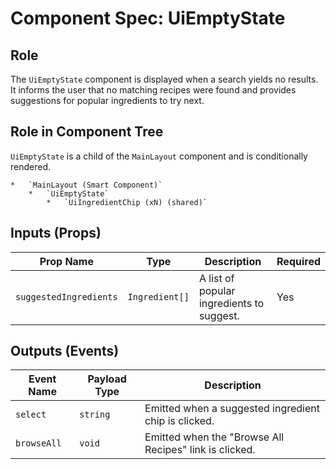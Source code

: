 # Component Spec: UiEmptyState

## Role

The `UiEmptyState` component is displayed when a search yields no results. It informs the user that no matching recipes were found and provides suggestions for popular ingredients to try next.

## Role in Component Tree

`UiEmptyState` is a child of the `MainLayout` component and is conditionally rendered.

```
*   `MainLayout (Smart Component)`
    *   `UiEmptyState`
        *   `UiIngredientChip (xN) (shared)`
```

## Inputs (Props)

| Prop Name              | Type           | Description                               | Required |
| ---------------------- | -------------- | ----------------------------------------- | -------- |
| `suggestedIngredients` | `Ingredient[]` | A list of popular ingredients to suggest. | Yes      |

## Outputs (Events)

| Event Name  | Payload Type | Description                                            |
| ----------- | ------------ | ------------------------------------------------------ |
| `select`    | `string`     | Emitted when a suggested ingredient chip is clicked.   |
| `browseAll` | `void`       | Emitted when the "Browse All Recipes" link is clicked. |
